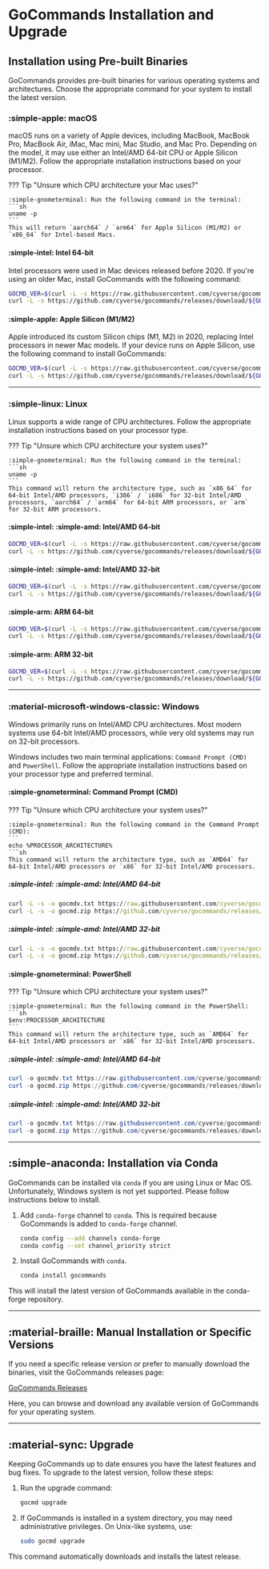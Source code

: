 # GoCommands Installation and Upgrade

## Installation using Pre-built Binaries

GoCommands provides pre-built binaries for various operating systems and architectures. Choose the appropriate command for your system to install the latest version.

### :simple-apple: macOS

macOS runs on a variety of Apple devices, including MacBook, MacBook Pro, MacBook Air, iMac, Mac mini, Mac Studio, and Mac Pro. Depending on the model, it may use either an Intel/AMD 64-bit CPU or Apple Silicon (M1/M2). Follow the appropriate installation instructions based on your processor.

??? Tip "Unsure which CPU architecture your Mac uses?"

    :simple-gnometerminal: Run the following command in the terminal:
    ```sh
    uname -p
    ```
    This will return `aarch64` / `arm64` for Apple Silicon (M1/M2) or `x86_64` for Intel-based Macs.

#### :simple-intel: Intel 64-bit
Intel processors were used in Mac devices released before 2020. If you're using an older Mac, install GoCommands with the following command:  

```sh
GOCMD_VER=$(curl -L -s https://raw.githubusercontent.com/cyverse/gocommands/main/VERSION.txt); \
curl -L -s https://github.com/cyverse/gocommands/releases/download/${GOCMD_VER}/gocmd-${GOCMD_VER}-darwin-amd64.tar.gz | tar zxvf -
```

#### :simple-apple: Apple Silicon (M1/M2)  
Apple introduced its custom Silicon chips (M1, M2) in 2020, replacing Intel processors in newer Mac models. If your device runs on Apple Silicon, use the following command to install GoCommands:  

```sh
GOCMD_VER=$(curl -L -s https://raw.githubusercontent.com/cyverse/gocommands/main/VERSION.txt); \
curl -L -s https://github.com/cyverse/gocommands/releases/download/${GOCMD_VER}/gocmd-${GOCMD_VER}-darwin-arm64.tar.gz | tar zxvf -
```

---

### :simple-linux: Linux

Linux supports a wide range of CPU architectures. Follow the appropriate installation instructions based on your processor type.  

??? Tip "Unsure which CPU architecture your system uses?"

    :simple-gnometerminal: Run the following command in the terminal:
    ```sh
    uname -p
    ```
    This command will return the architecture type, such as `x86_64` for 64-bit Intel/AMD processors, `i386` / `i686` for 32-bit Intel/AMD processors, `aarch64` / `arm64` for 64-bit ARM processors, or `arm` for 32-bit ARM processors.

#### :simple-intel: :simple-amd: Intel/AMD 64-bit

```sh
GOCMD_VER=$(curl -L -s https://raw.githubusercontent.com/cyverse/gocommands/main/VERSION.txt); \
curl -L -s https://github.com/cyverse/gocommands/releases/download/${GOCMD_VER}/gocmd-${GOCMD_VER}-linux-amd64.tar.gz | tar zxvf -
```

#### :simple-intel: :simple-amd: Intel/AMD 32-bit

```sh
GOCMD_VER=$(curl -L -s https://raw.githubusercontent.com/cyverse/gocommands/main/VERSION.txt); \
curl -L -s https://github.com/cyverse/gocommands/releases/download/${GOCMD_VER}/gocmd-${GOCMD_VER}-linux-386.tar.gz | tar zxvf -
```

#### :simple-arm: ARM 64-bit

```sh
GOCMD_VER=$(curl -L -s https://raw.githubusercontent.com/cyverse/gocommands/main/VERSION.txt); \
curl -L -s https://github.com/cyverse/gocommands/releases/download/${GOCMD_VER}/gocmd-${GOCMD_VER}-linux-arm64.tar.gz | tar zxvf -
```

#### :simple-arm: ARM 32-bit

```sh
GOCMD_VER=$(curl -L -s https://raw.githubusercontent.com/cyverse/gocommands/main/VERSION.txt); \
curl -L -s https://github.com/cyverse/gocommands/releases/download/${GOCMD_VER}/gocmd-${GOCMD_VER}-linux-arm.tar.gz | tar zxvf -
```

---

### :material-microsoft-windows-classic: Windows  

Windows primarily runs on Intel/AMD CPU architectures. Most modern systems use 64-bit Intel/AMD processors, while very old systems may run on 32-bit processors.  

Windows includes two main terminal applications: `Command Prompt (CMD)` and `PowerShell`. Follow the appropriate installation instructions based on your processor type and preferred terminal.

#### :simple-gnometerminal: Command Prompt (CMD)

??? Tip "Unsure which CPU architecture your system uses?"

    :simple-gnometerminal: Run the following command in the Command Prompt (CMD):
    ```
    echo %PROCESSOR_ARCHITECTURE%
    ```sh
    This command will return the architecture type, such as `AMD64` for 64-bit Intel/AMD processors or `x86` for 32-bit Intel/AMD processors.

##### :simple-intel: :simple-amd: Intel/AMD 64-bit

```cmd
curl -L -s -o gocmdv.txt https://raw.githubusercontent.com/cyverse/gocommands/main/VERSION.txt && set /p GOCMD_VER=<gocmdv.txt
curl -L -s -o gocmd.zip https://github.com/cyverse/gocommands/releases/download/%GOCMD_VER%/gocmd-%GOCMD_VER%-windows-amd64.zip && tar zxvf gocmd.zip && del gocmd.zip gocmdv.txt
```

##### :simple-intel: :simple-amd: Intel/AMD 32-bit

```cmd
curl -L -s -o gocmdv.txt https://raw.githubusercontent.com/cyverse/gocommands/main/VERSION.txt && set /p GOCMD_VER=<gocmdv.txt
curl -L -s -o gocmd.zip https://github.com/cyverse/gocommands/releases/download/%GOCMD_VER%/gocmd-%GOCMD_VER%-windows-386.zip && tar zxvf gocmd.zip && del gocmd.zip gocmdv.txt
```

#### :simple-gnometerminal: PowerShell

??? Tip "Unsure which CPU architecture your system uses?"

    :simple-gnometerminal: Run the following command in the PowerShell:
    ```sh
    $env:PROCESSOR_ARCHITECTURE
    ```
    This command will return the architecture type, such as `AMD64` for 64-bit Intel/AMD processors or `x86` for 32-bit Intel/AMD processors.

##### :simple-intel: :simple-amd: Intel/AMD 64-bit

```powershell
curl -o gocmdv.txt https://raw.githubusercontent.com/cyverse/gocommands/main/VERSION.txt ; $env:GOCMD_VER = (Get-Content gocmdv.txt)
curl -o gocmd.zip https://github.com/cyverse/gocommands/releases/download/$env:GOCMD_VER/gocmd-$env:GOCMD_VER-windows-amd64.zip ; tar zxvf gocmd.zip ; del gocmd.zip ; del gocmdv.txt
```

##### :simple-intel: :simple-amd: Intel/AMD 32-bit

```powershell
curl -o gocmdv.txt https://raw.githubusercontent.com/cyverse/gocommands/main/VERSION.txt ; $env:GOCMD_VER = (Get-Content gocmdv.txt)
curl -o gocmd.zip https://github.com/cyverse/gocommands/releases/download/$env:GOCMD_VER/gocmd-$env:GOCMD_VER-windows-386.zip ; tar zxvf gocmd.zip ; del gocmd.zip ; del gocmdv.txt
```

---

## :simple-anaconda: Installation via Conda

GoCommands can be installed via `conda` if you are using Linux or Mac OS. Unfortunately, Windows system is not yet supported. Please follow instructions below to install.

1. Add `conda-forge` channel to `conda`. This is required because GoCommands is added to `conda-forge` channel.
    ```sh
    conda config --add channels conda-forge
    conda config --set channel_priority strict
    ```

2. Install GoCommands with `conda`.
    ```sh
    conda install gocommands
    ```

This will install the latest version of GoCommands available in the conda-forge repository.

---

## :material-braille: Manual Installation or Specific Versions  

If you need a specific release version or prefer to manually download the binaries, visit the GoCommands releases page:  

[GoCommands Releases](https://github.com/cyverse/gocommands/releases)

Here, you can browse and download any available version of GoCommands for your operating system.

---

## :material-sync: Upgrade

Keeping GoCommands up to date ensures you have the latest features and bug fixes. To upgrade to the latest version, follow these steps:  

1. Run the upgrade command:  
    ```sh
    gocmd upgrade
    ```  

2. If GoCommands is installed in a system directory, you may need administrative privileges. On Unix-like systems, use:  
    ```sh
    sudo gocmd upgrade
    ```  

This command automatically downloads and installs the latest release.
